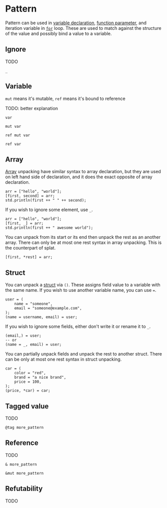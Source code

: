 # Pattern

Pattern can be used in [variable declaration], [function parameter], and iteration variable in [`for`] loop. These are used to match against the structure of the value and possibly bind a value to a variable.

[variable declaration]: variable_and_assignment.md#declaration
[function parameter]: function.md#parameters
[`for`]: control_flow.md#for

## Ignore

TODO

`_`

## Variable

`mut` means it's mutable, `ref` means it's bound to reference

TODO: better explanation

`var`

`mut var`

`ref mut var`

`ref var`

## Array

[Array] unpacking have similar syntax to array declaration, but they are used on left hand side of declaration, and it does the exact opposite of array declaration.

[Array]: array.md

```butter
arr = ["hello", "world"];
[first, second] = arr;
std.println(first ++ " " ++ second);
```

If you wish to ignore some element, use `_`.

```butter
arr = ["hello", "world"];
[first, _] = arr;
std.println(first ++ " awesome world");
```

You can unpack from its start or its end then unpack the rest as an another array. There can only be at most one rest syntax in array unpacking. This is the counterpart of splat.

```butter
[first, *rest] = arr;
```

## Struct

You can unpack a [struct] via `()`. These assigns field value to a variable with the same name. If you wish to use another variable name, you can use `=`.

[struct]: struct.md

```butter
user = (
    name = "someone",
    email = "someone@example.com",
);
(name = username, email) = user;
```

If you wish to ignore some fields, either don't write it or rename it to `_`.

```butter
(email,) = user;
-- or
(name = _, email) = user;
```

You can partially unpack fields and unpack the rest to another struct. There can be only at most one rest syntax in struct unpacking.

```butter
car = (
    color = "red",
    brand = "a nice brand",
    price = 100,
);
(price, *car) = car;
```

## Tagged value

TODO

`@tag more_pattern`

## Reference

TODO

`& more_pattern`

`&mut more_pattern`

## Refutability

TODO
